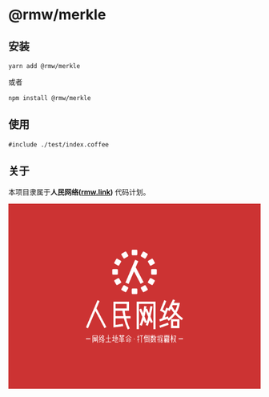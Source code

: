 # @rmw/merkle

##  安装

```
yarn add @rmw/merkle
```

或者

```
npm install @rmw/merkle
```

## 使用

```
#include ./test/index.coffee
```

## 关于

本项目隶属于**人民网络([rmw.link](//rmw.link))** 代码计划。

![人民网络](https://raw.githubusercontent.com/rmw-link/logo/master/rmw.red.bg.svg)
